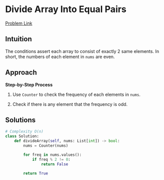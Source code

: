 **Divide Array Into Equal Pairs**
=
[Problem Link](https://leetcode.com/problems/divide-array-into-equal-pairs/description)

## Intuition
The conditions assert each array to consist of exactly 2 same elements. In short, the numbers of 
each element in `nums` are even.


## Approach
**Step-by-Step Process**

1. Use `Counter` to check the frequency of each elements in `nums`.

2. Check if there is any element that the frequency is odd.
  
## Solutions
```python
# Complexity O(n)
class Solution:
    def divideArray(self, nums: List[int]) -> bool:
        nums = Counter(nums)

        for freq in nums.values():
            if freq % 2 != 0:
                return False

        return True
```
